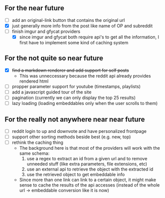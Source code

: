 ## For the near future

- [ ] add an original-link button that contains the original url
- [x] just generally more info from the post like name of OP and subreddit
- [ ] finish imgur and gfycat providers
  - [x] since imgur and gfycat both require api's to get all the information, I
    first have to implement some kind of caching system

## For the not quite so near future

- [x] ~~find a markdown renderer and add support for self posts~~
  - This was unneccessary because the reddit api already provides rendered html
- [ ] propper parameter support for youtube (timestamps, playlists)
- [ ] add a javascript guided tour of the site
- [ ] pagination (currently we can only display the top 25 results)
- [ ] lazy loading (loading embeddables only when the user scrolls to them)

## For the really not anywhere near near future

- [ ] reddit login to up and downvote and have personalized frontpage
- [ ] support other sorting methods beside best (e.g. new, top)
- [ ] rethink the caching thing
  - The background here is that most of the providers will work with the same
    schema:
    1. use a regex to extract an id from a given url and to remove unneeded
       stuff (like extra parameters, file extensions, etc)
    2. use an external api to retrieve the object with the extracted id
    3. use the retrieved object to get embeddable info
  - Since more than one link can link to a certain object, it might make sense
    to cache the results of the api accesses (instead of the whole url ->
    embeddable conversion like it is now)
